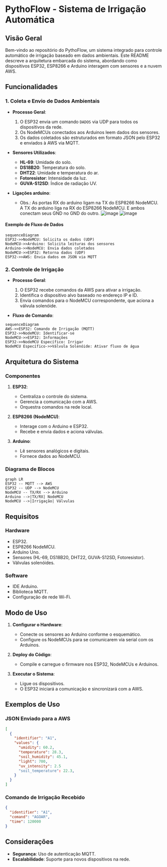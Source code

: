 # PythoFlow - Sistema de Irrigação Automática

## Visão Geral
Bem-vindo ao repositório do PythoFlow, um sistema integrado para controle automático de irrigação baseado em dados ambientais. Este README descreve a arquitetura embarcada do sistema, abordando como dispositivos ESP32, ESP8266 e Arduino interagem com sensores e a nuvem AWS.

## Funcionalidades

### 1. Coleta e Envio de Dados Ambientais
- **Processo Geral**:
  1. O ESP32 envia um comando `DADOS` via UDP para todos os dispositivos da rede.
  2. Os NodeMCUs conectados aos Arduinos leem dados dos sensores.
  3. Os dados coletados são estruturados em formato JSON pelo ESP32 e enviados à AWS via MQTT.

- **Sensores Utilizados**:
  - **HL-69**: Umidade do solo.
  - **DS18B20**: Temperatura do solo.
  - **DHT22**: Umidade e temperatura do ar.
  - **Fotoresistor**: Intensidade da luz.
  - **GUVA-S12SD**: Índice de radiação UV.
- **Ligações arduino**:
  - Obs.: As portas RX do arduino ligam na TX do ESP8266 NodeMCU. A TX do arduino liga na RX do ESP8266 NodeMCU. E ambos conectam seus GND no GND do outro.
![image](https://github.com/user-attachments/assets/5b286a27-7f49-42e3-89e3-e9d60abafa4d)
![image](https://github.com/user-attachments/assets/55de40ec-a074-443e-b208-223f0bb8f094)



#### Exemplo de Fluxo de Dados
```mermaid
sequenceDiagram
ESP32->>NodeMCU: Solicita os dados (UDP)
NodeMCU->>Arduino: Solicita leituras dos sensores
Arduino->>NodeMCU: Envia dados coletados
NodeMCU->>ESP32: Retorna dados (UDP)
ESP32->>AWS: Envia dados em JSON via MQTT
```

### 2. Controle de Irrigação
- **Processo Geral**:
  1. O ESP32 recebe comandos da AWS para ativar a irrigação.
  2. Identifica o dispositivo alvo baseado no endereço IP e ID.
  3. Envia comandos para o NodeMCU correspondente, que aciona a válvula solenóide.

- **Fluxo de Comando**:
```mermaid
sequenceDiagram
AWS->>ESP32: Comando de Irrigação (MQTT)
ESP32->>NodeMCU: Identificar-se
NodeMCU->>ESP32: Informações
ESP32->>NodeMCU Específico: Irrigar
NodeMCU Específico->>Válvula Solenóide: Ativar fluxo de água
```

## Arquitetura do Sistema

### Componentes
1. **ESP32**:
   - Centraliza o controle do sistema.
   - Gerencia a comunicação com a AWS.
   - Orquestra comandos na rede local.

2. **ESP8266 (NodeMCU)**:
   - Interage com o Arduino e ESP32.
   - Recebe e envia dados e aciona válvulas.

3. **Arduino**:
   - Lê sensores analógicos e digitais.
   - Fornece dados ao NodeMCU.

### Diagrama de Blocos
```mermaid
graph LR
ESP32 -- MQTT --> AWS
ESP32 -- UDP --> NodeMCU
NodeMCU -- TX/RX --> Arduino
Arduino -->|TX/RX| NodeMCU
NodeMCU -->|Irrigação| Válvulas
```

## Requisitos

### Hardware
- ESP32.
- ESP8266 NodeMCU.
- Arduino Uno.
- Sensores (HL-69, DS18B20, DHT22, GUVA-S12SD, Fotoresistor).
- Válvulas solenóides.

### Software
- IDE Arduino.
- Biblioteca MQTT.
- Configuração de rede Wi-Fi.

## Modo de Uso

1. **Configurar o Hardware**:
   - Conecte os sensores ao Arduino conforme o esquemático.
   - Configure os NodeMCUs para se comunicarem via serial com os Arduinos.

2. **Deploy do Código**:
   - Compile e carregue o firmware nos ESP32, NodeMCUs e Arduinos.

3. **Executar o Sistema**:
   - Ligue os dispositivos.
   - O ESP32 iniciará a comunicação e sincronizará com a AWS.

## Exemplos de Uso

### JSON Enviado para a AWS
```json
[
  {
    "identifier": "A1",
    "values": {
      "umidity": 60.2,
      "temperature": 28.3,
      "soil_humidity": 45.1,
      "light": 700,
      "uv_intensity": 2.5
      "soil_temperature": 22.3,
    }
  }
]
```

### Comando de Irrigação Recebido
```json
{
  "identifier": "A1",
  "comand": "AGOAR",
  "time": 120000
}
```

## Considerações
- **Segurança**: Uso de autenticação MQTT.
- **Escalabilidade**: Suporte para novos dispositivos na rede.
